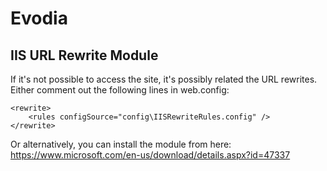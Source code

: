 # Evodia

## IIS URL Rewrite Module
If it's not possible to access the site, it's possibly related the URL rewrites.
Either comment out the following lines in web.config:

```
<rewrite>
    <rules configSource="config\IISRewriteRules.config" />
</rewrite>
```

Or alternatively, you can install the module from here:
https://www.microsoft.com/en-us/download/details.aspx?id=47337

